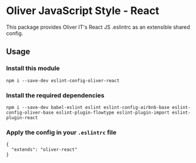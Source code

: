 # Oliver JavaScript Style - React

This package provides Oliver IT's React JS .eslintrc as an extensible shared config.


## Usage


### Install this module

```
npm i --save-dev eslint-config-oliver-react
```


### Install the required dependencies

```
npm i --save-dev babel-eslint eslint eslint-config-airbnb-base eslint-config-oliver-base eslint-plugin-flowtype eslint-plugin-import eslint-plugin-react
```


### Apply the config in your `.eslintrc` file

```
{
  "extends": "oliver-react"
}
```
